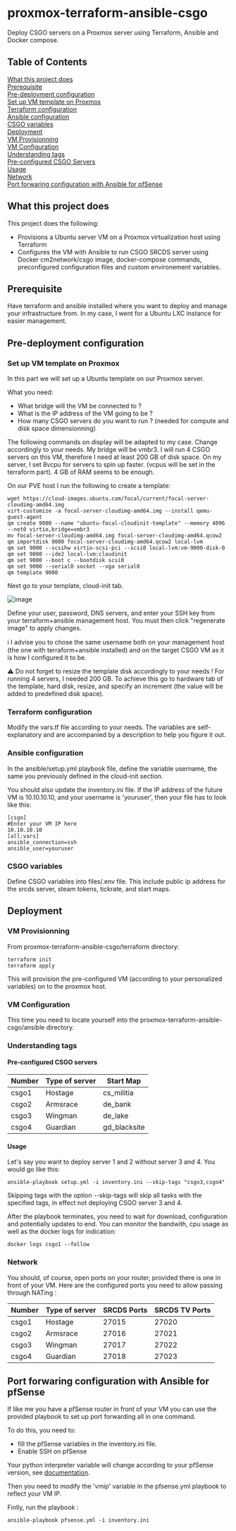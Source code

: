 # proxmox-terraform-ansible-csgo
Deploy CSGO servers on a Proxmox server using Terraform, Ansible and Docker compose.

## Table of Contents  
[What this project does](#what-this-project-does)  
[Prerequisite](#Prerequisite)  
[Pre-deployment configuration](https://github.com/deaumo/proxmox-terraform-ansible-csgo/blob/main/README.md#pre-deployment-configuration)  
[Set up VM template on Proxmox](https://github.com/deaumo/proxmox-terraform-ansible-csgo/blob/main/README.md#set-up-vm-template-on-proxmox)  
[Terraform configuration](https://github.com/deaumo/proxmox-terraform-ansible-csgo/blob/main/README.md#terraform-configuration)  
[Ansible configuration](https://github.com/deaumo/proxmox-terraform-ansible-csgo/blob/main/README.md#ansible-configuration)  
[CSGO variables ](https://github.com/deaumo/proxmox-terraform-ansible-csgo/blob/main/README.md#csgo-variables)  
[Deployment](https://github.com/deaumo/proxmox-terraform-ansible-csgo/blob/main/README.md#deployment)  
[VM Provisionning](https://github.com/deaumo/proxmox-terraform-ansible-csgo/blob/main/README.md#vm-provisionning)  
[VM Configuration](https://github.com/deaumo/proxmox-terraform-ansible-csgo/blob/main/README.md#vm-configuration)  
[Understanding tags](https://github.com/deaumo/proxmox-terraform-ansible-csgo/blob/main/README.md#understanding-tags)  
[Pre-configured CSGO Servers](https://github.com/deaumo/proxmox-terraform-ansible-csgo/blob/main/README.md#pre-configured-csgo-servers)       
[Usage](https://github.com/deaumo/proxmox-terraform-ansible-csgo/blob/main/README.md#pre-configured-csgo-servers#usage)                
[Network](https://github.com/deaumo/proxmox-terraform-ansible-csgo/blob/main/README.md#pre-configured-csgo-servers#network)                    
[Port forwaring configuration with Ansible for pfSense](https://github.com/deaumo/proxmox-terraform-ansible-csgo/blob/main/README.md#port-forwaring-configuration-with-ansible-for-pfsense)


## What this project does

This project does the following:

- Provisions a Ubuntu server VM on a Proxmox virtualization host using Terraform
- Configures the VM with Ansible to run CSGO SRCDS server using Docker cm2network/csgo image, docker-compose commands, preconfigured configuration files and custom environement variables.

## Prerequisite

Have terraform and ansible installed where you want to deploy and manage your infrastructure from. In my case, I went for a Ubuntu LXC instance for easier management. 

## Pre-deployment configuration

### Set up VM template on Proxmox

In this part we will set up a Ubuntu template on our Proxmox server.

What you need: 
- What bridge will the VM be connected to ?
- What is the IP address of the VM going to be ?
- How many CSGO servers do you want to run ? (needed for compute and disk space dimensionning) 

The following commands on display will be adapted to my case. Change accordingly to your needs. My bridge will be vmbr3. I will run 4 CSGO servers on this VM, therefore I need at least 200 GB of disk space. On my server, I set 8vcpu for servers to spin up faster. (vcpus will be set in the terraform part). 4 GB of RAM seems to be enough.

On our PVE host I run the following to create a template: 
```
wget https://cloud-images.ubuntu.com/focal/current/focal-server-cloudimg-amd64.img
virt-customize -a focal-server-cloudimg-amd64.img --install qemu-guest-agent
qm create 9000 --name "ubuntu-focal-cloudinit-template" --memory 4096 --net0 virtio,bridge=vmbr3
mv focal-server-cloudimg-amd64.img focal-server-cloudimg-amd64.qcow2
qm importdisk 9000 focal-server-cloudimg-amd64.qcow2 local-lvm
qm set 9000 --scsihw virtio-scsi-pci --scsi0 local-lvm:vm-9000-disk-0
qm set 9000 --ide2 local-lvm:cloudinit
qm set 9000 --boot c --bootdisk scsi0
qm set 9000 --serial0 socket --vga serial0
qm template 9000
```
Next go to your template, cloud-init tab. 

![image](https://user-images.githubusercontent.com/96586524/154258805-6d763a62-e1bb-4c65-b93b-ba4020ff94de.png)

Define your user, password, DNS servers, and enter your SSH key from your terraform+ansible management host. You must then click "regenerate image" to apply changes. 

:information_source: I advise you to chose the same username both on your management host (the one with terraform+ansible installed) and on the target CSGO VM as it is how I configured it to be. 

:warning: Do not forget to resize the template disk accordingly to your needs ! For running 4 servers, I needed 200 GB. To achieve this go to hardware tab of the template, hard disk, resize, and specify an increment (the value will be added to predefined disk space). 

### Terraform configuration

Modify the vars.tf file according to your needs. The variables are self-explanatory and are accompanied by a description to help you figure it out. 

### Ansible configuration

In the ansible/setup.yml playbook file, define the variable username, the same you previously defined in the cloud-init section. 

You should also update the inventory.ini file. If the IP address of the future VM is 10.10.10.10, and your username is 'youruser', then your file has to look like this:
```
[csgo]
#Enter your VM IP here
10.10.10.10
[all:vars]
ansible_connection=ssh
ansible_user=youruser
```

### CSGO variables 

Define CSGO variables into files/.env file. This include public ip address for the srcds server, steam tokens, tickrate, and start maps. 

## Deployment 

### VM Provisionning

From proxmox-terraform-ansible-csgo/terraform directory:
```
terraform init
terraform apply
```
This will provision the pre-configured VM (according to your personalized variables) on to the proxmox host.

### VM Configuration

This time you need to locate yourself into the proxmox-terraform-ansible-csgo/ansible directory.

### Understanding tags
#### Pre-configured CSGO servers

| Number    | Type of server | Start Map    |
| --------- | -------------- | ------------ |
| csgo1     | Hostage        | cs_militia   |
| csgo2     | Armsrace       | de_bank      |
| csgo3     | Wingman        | de_lake      |
| csgo4     | Guardian       | gd_blacksite |

#### Usage

Let's say you want to deploy server 1 and 2 without server 3 and 4. You would go like this:
```
ansible-playbook setup.yml -i inventory.ini --skip-tags "csgo3,csgo4"
```
Skipping tags with the option --skip-tags will skip all tasks with the specified tags, in effect not deploying CSGO server 3 and 4.

After the playbook terminates, you need to wait for download, configuration and potentially updates to end. You can monitor the bandwith, cpu usage as well as the docker logs for indication: 
```
docker logs csgo1 --follow
```
### Network
You should, of course, open ports on your router, provided there is one in front of your VM. 
Here are the configured ports you need to allow passing through NATing : 

| Number    | Type of server | SRCDS Ports  | SRCDS TV Ports |
| --------- | -------------- | ------------ | -------------- |
| csgo1     | Hostage        | 27015        | 27020          |
| csgo2     | Armsrace       | 27016        | 27021          |
| csgo3     | Wingman        | 27017        | 27022          |
| csgo4     | Guardian       | 27018        | 27023          |

## Port forwaring configuration with Ansible for pfSense 
If like me you have a pfSense router in front of your VM you can use the provided playbook to set up port forwarding all in one command. 

To do this, you need to:
- fill the pfSense variables in the inventory.ini file.
- Enable SSH on pfSense

Your python interpreter variable will change according to your pfSense version, see [documentation](https://github.com/opoplawski/ansible-pfsense). 

Then you need to modify the 'vmip' variable in the pfsense.yml playbook to reflect your VM IP. 

Finlly, run the playbook :

```
ansible-playbook pfsense.yml -i inventory.ini
```


